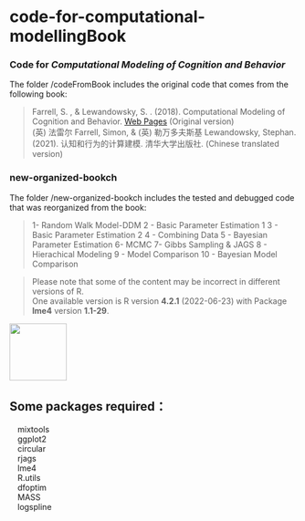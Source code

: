 # code-for-computational-modellingBook
### Code for _Computational Modeling of Cognition and Behavior_
The folder /codeFromBook includes the original code that comes from the following book:
> Farrell, S. , &  Lewandowsky, S. . (2018). Computational Modeling of Cognition and Behavior.  [Web Pages](https://psy-farrell.github.io/computational-modelling/) (Original version)    
> (英) 法雷尔 Farrell, Simon, & (英) 勒万多夫斯基 Lewandowsky, Stephan. (2021). 认知和行为的计算建模. 清华大学出版社. (Chinese translated version)  

### new-organized-bookch
The folder /new-organized-bookch includes the tested and debugged code that was reorganized from the book:

> 1- Random Walk Model-DDM
> 2 - Basic Parameter Estimation 1
> 3 - Basic Parameter Estimation 2
> 4 - Combining Data
> 5 - Bayesian Parameter Estimation
> 6- MCMC
> 7- Gibbs Sampling & JAGS
> 8 - Hierachical Modeling
> 9 - Model Comparison
> 10 - Bayesian Model Comparison

> Please note that some of the content may be incorrect in different versions of R.   
> One available version is R version **4.2.1** (2022-06-23) with Package **lme4** version **1.1-29**.   
<img src="https://andlab-um.com/assets/images/logo/lab-logo.png" width="100" height="100">

## Some packages required：  
&emsp;mixtools  
&emsp;ggplot2  
&emsp;circular  
&emsp;rjags  
&emsp;lme4    
&emsp;R.utils  
&emsp;dfoptim  
&emsp;MASS  
&emsp;logspline  
